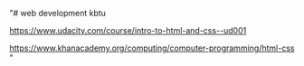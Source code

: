 "# web development kbtu

https://www.udacity.com/course/intro-to-html-and-css--ud001

https://www.khanacademy.org/computing/computer-programming/html-css
" 
